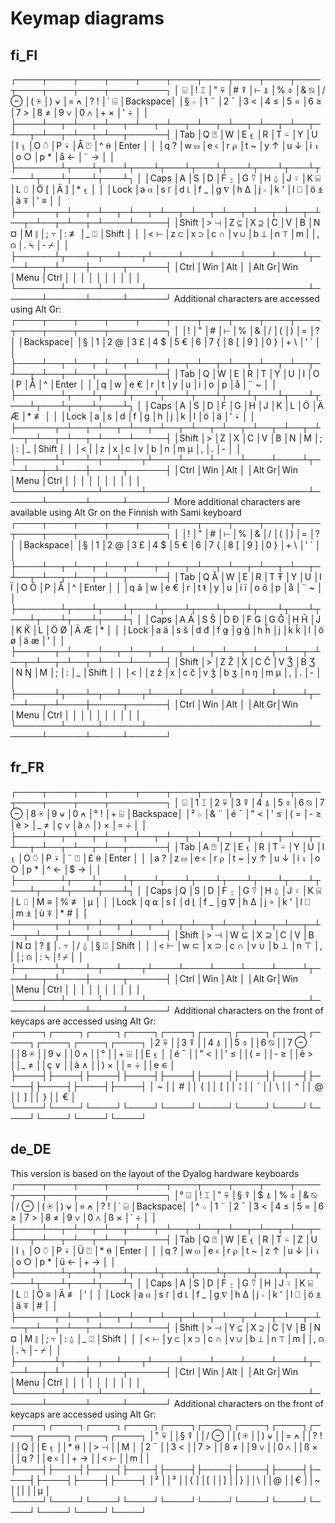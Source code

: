 # Keymap diagrams

## fi_FI

┌────┬────┬────┬────┬────┬────┬────┬────┬────┬────┬────┬────┬────┬─────────┐
│  ⌺ │! ⌶ │" ⍫ │# ⍒ │⊢ ⍋ │% ⌽ │& ⍉ │/ ⊖ │( ⍟ │) ⍱ │= ⍲ │? ! │` ⌹ │Backspace│
│§ ⋄ │1 ¨ │2 ¯ │3 < │4 ≤ │5 = │6 ≥ │7 > │8 ≠ │9 ∨ │0 ∧ │+ × │' ÷ │         │
├────┴──┬─┴──┬─┴──┬─┴──┬─┴──┬─┴──┬─┴──┬─┴──┬─┴──┬─┴──┬─┴──┬─┴──┬─┴──┬──────┤
│Tab    │Q ⍰ │W   │E ⍷ │R   │T ⍨ │Y   │U   │I ⍸ │O ⍥ │P ⍣ │Å ⍞ │^ ⍬ │Enter │
│       │q ? │w ⍵ │e ∊ │r ⍴ │t ~ │y ↑ │u ↓ │i ⍳ │o ○ │p * │å ← │¨ → │      │
├───────┴┬───┴┬───┴┬───┴┬───┴┬───┴┬───┴┬───┴┬───┴┬───┴┬───┴┬───┴┬───┴┐     │
│Caps    │A   │S   │D   │F ⍛ │G ⍢ │H ⍙ │J ⍤ │K ⌸ │L ⌷ │Ö [ │Ä ] │* ⍷ │     │
│Lock    │a ⍺ │s ⌈ │d ⌊ │f _ │g ∇ │h ∆ │j ∘ │k ' │l ⎕ │ö ⍎ │ä ⍕ │' ≡ │     │
├──────┬─┴──┬─┴──┬─┴──┬─┴──┬─┴──┬─┴──┬─┴──┬─┴──┬─┴──┬─┴──┬─┴──┬─┴────┴─────┤
│Shift │> ⊣ │Z ⊆ │X ⊇ │C   │V   │B   │N ¤ │M ∥ │; ⍪ │: ≢ │_ ⍠ │Shift       │
│      │< ⊢ │z ⊂ │x ⊃ │c ∩ │v ∪ │b ⊥ │n ⊤ │m | │, ⍝ │. ⍀ │- ⌿ │            │
├──────┴┬───┴─┬──┴───┬┴────┴────┴────┴────┴────┴┬───┴──┬─┴────┼─────┬──────┤
│Ctrl   │Win  │Alt   │                          │Alt Gr│Win   │Menu │Ctrl  │
│       │     │      │                          │      │      │     │      │
└───────┴─────┴──────┴──────────────────────────┴──────┴──────┴─────┴──────┘
Additional characters are accessed using Alt Gr:
┌────┬────┬────┬────┬────┬────┬────┬────┬────┬────┬────┬────┬────┬─────────┐
│    │!   │"   │#   │⊢   │%   │&   │/   │(   │)   │=   │?   │    │Backspace│
│§   │1   │2 @ │3 £ │4 $ │5 € │6   │7 { │8 [ │9 ] │0 } │+ \ │' ´ │         │
├────┴──┬─┴──┬─┴──┬─┴──┬─┴──┬─┴──┬─┴──┬─┴──┬─┴──┬─┴──┬─┴──┬─┴──┬─┴──┬──────┤
│Tab    │Q   │W   │E   │R   │T   │Y   │U   │I   │O   │P   │Å   │^   │Enter │
│       │q   │w   │e € │r   │t   │y   │u   │i   │o   │p   │å   │¨ ~ │      │
├───────┴┬───┴┬───┴┬───┴┬───┴┬───┴┬───┴┬───┴┬───┴┬───┴┬───┴┬───┴┬───┴┐     │
│Caps    │A   │S   │D   │F   │G   │H   │J   │K   │L   │Ö   │Ä Æ │* ≢ │     │
│Lock    │a   │s   │d   │f   │g   │h   │j   │k   │l   │ö   │ä   │' ⍣ │     │
├──────┬─┴──┬─┴──┬─┴──┬─┴──┬─┴──┬─┴──┬─┴──┬─┴──┬─┴──┬─┴──┬─┴──┬─┴────┴─────┤
│Shift │>   │Z   │X   │C   │V   │B   │N   │M   │;   │:   │_   │Shift       │
│      │< | │z   │x   │c   │v   │b   │n   │m µ │,   │.   │-   │            │
├──────┴┬───┴─┬──┴───┬┴────┴────┴────┴────┴────┴┬───┴──┬─┴────┼─────┬──────┤
│Ctrl   │Win  │Alt   │                          │Alt Gr│Win   │Menu │Ctrl  │
│       │     │      │                          │      │      │     │      │
└───────┴─────┴──────┴──────────────────────────┴──────┴──────┴─────┴──────┘
More additional characters are available using Alt Gr on the Finnish with Sami keyboard
┌────┬────┬────┬────┬────┬────┬────┬────┬────┬────┬────┬────┬────┬─────────┐
│    │!   │"   │#   │⊢   │%   │&   │/   │(   │)   │=   │?   │    │Backspace│
│§   │1   │2 @ │3 £ │4 $ │5 € │6   │7 { │8 [ │9 ] │0 } │+ \ │' ´ │         │
├────┴──┬─┴──┬─┴──┬─┴──┬─┴──┬─┴──┬─┴──┬─┴──┬─┴──┬─┴──┬─┴──┬─┴──┬─┴──┬──────┤
│Tab    │Q Â │W   │E   │R   │T Ŧ │Y   │U   │I Ï │O Õ │P   │Å   │^   │Enter │
│       │q â │w   │e € │r   │t ŧ │y   │u   │i ï │o õ │p   │å   │¨ ~ │      │
├───────┴┬───┴┬───┴┬───┴┬───┴┬───┴┬───┴┬───┴┬───┴┬───┴┬───┴┬───┴┬───┴┐     │
│Caps    │A Á │S Š │D Đ │F Ǥ │G Ǧ │H Ȟ │J   │K Ǩ │L   │Ö Ø │Ä Æ │*   │     │
│Lock    │a á │s š │d đ │f ǥ │g ǧ │h ȟ │j   │k ǩ │l   │ö ø │ä æ │'   │     │
├──────┬─┴──┬─┴──┬─┴──┬─┴──┬─┴──┬─┴──┬─┴──┬─┴──┬─┴──┬─┴──┬─┴──┬─┴────┴─────┤
│Shift │>   │Z Ž │X   │C Č │V Ǯ │B Ʒ │N Ŋ │M   │;   │:   │_   │Shift       │
│      │< | │z ž │x   │c č │v ǯ │b ʒ │n ŋ │m µ │,   │.   │-   │            │
├──────┴┬───┴─┬──┴───┬┴────┴────┴────┴────┴────┴┬───┴──┬─┴────┼─────┬──────┤
│Ctrl   │Win  │Alt   │                          │Alt Gr│Win   │Menu │Ctrl  │
│       │     │      │                          │      │      │     │      │
└───────┴─────┴──────┴──────────────────────────┴──────┴──────┴─────┴──────┘

## fr_FR
┌────┬────┬────┬────┬────┬────┬────┬────┬────┬────┬────┬────┬────┬─────────┐
│  ⌺ │1 ⌶ │2 ⍫ │3 ⍒ │4 ⍋ │5 ⌽ │6 ⍉ │7 ⊖ │8 ⍟ │9 ⍱ │0 ⍲ │° ! │+ ⌹ │Backspace│
│² ⋄ │& ¨ │é ¯ │" < │' ≤ │( = │- ≥ │è > │_ ≠ │ç ∨ │à ∧ │) × │= ÷ │         │
├────┴──┬─┴──┬─┴──┬─┴──┬─┴──┬─┴──┬─┴──┬─┴──┬─┴──┬─┴──┬─┴──┬─┴──┬─┴──┬──────┤
│Tab    │A ⍰ │Z   │E ⍷ │R   │T ⍨ │Y   │U   │I ⍸ │O ⍥ │P ⍣ │¨ ⍞ │£ ⍬ │Enter │
│       │a ? │z ⍵ │e ∊ │r ⍴ │t ~ │y ↑ │u ↓ │i ⍳ │o ○ │p * │^ ← │$ → │      │
├───────┴┬───┴┬───┴┬───┴┬───┴┬───┴┬───┴┬───┴┬───┴┬───┴┬───┴┬───┴┬───┴┐     │
│Caps    │Q   │S   │D   │F ⍛ │G ⍢ │H ⍙ │J ⍤ │K ⌸ │L ⌷ │M ≡ │% ≢ │μ   │     │
│Lock    │q ⍺ │s ⌈ │d ⌊ │f _ │g ∇ │h ∆ │j ∘ │k ' │l ⎕ │m ⍎ │ù ⍕ │* # │     │
├──────┬─┴──┬─┴──┬─┴──┬─┴──┬─┴──┬─┴──┬─┴──┬─┴──┬─┴──┬─┴──┬─┴──┬─┴────┴─────┤
│Shift │> ⊣ │W ⊆ │X ⊇ │C   │V   │B   │N ¤ │? ∥ │. ⍪ │/ ⍙ │§ ⍠ │Shift       │
│      │< ⊢ │w ⊂ │x ⊃ │c ∩ │v ∪ │b ⊥ │n ⊤ │, | │; ⍝ │: ⍀ │! ⌿ │            │
├──────┴┬───┴─┬──┴───┬┴────┴────┴────┴────┴────┴┬───┴──┬─┴────┼─────┬──────┤
│Ctrl   │Win  │Alt   │                          │Alt Gr│Win   │Menu │Ctrl  │
│       │     │      │                          │      │      │     │      │
└───────┴─────┴──────┴──────────────────────────┴──────┴──────┴─────┴──────┘
Additional characters on the front of keycaps are accessed using Alt Gr:
┌────┐┌────┐┌────┐┌────┐┌────┐┌────┐┌────┐┌────┐┌────┐┌────┐┌────┐┌────┐
│2 ⍫ ││3 ⍒ ││4 ⍋ ││5 ⌽ ││6 ⍉ ││7 ⊖ ││8 ⍟ ││9 ⍱ ││0 ⍲ ││°   ││+ ⌹ ││E ⍷ │
│é ¯ ││" < ││' ≤ ││( = ││- ≥ ││è > ││_ ≠ ││ç ∨ ││à ∧ ││) × ││= ÷ ││e ∊ │
├────┤├────┤├────┤├────┤├────┤├────┤├────┤├────┤├────┤├────┤├────┤├────┤
│ ~  ││ #  ││ {  ││ [  ││ ¦  ││ `  ││ \  ││ ^  ││ @  ││ ]  ││ }  ││ €  │
└────┘└────┘└────┘└────┘└────┘└────┘└────┘└────┘└────┘└────┘└────┘└────┘



## de_DE
This version is based on the layout of the Dyalog hardware keyboards
┌────┬────┬────┬────┬────┬────┬────┬────┬────┬────┬────┬────┬────┬─────────┐
│° ⌺ │! ⌶ │" ⍫ │§ ⍒ │$ ⍋ │% ⌽ │& ⍉ │/ ⊖ │( ⍟ │) ⍱ │= ⍲ │? ! │` ⌹ │Backspace│
│^ ⋄ │1 ¨ │2 ¯ │3 < │4 ≤ │5 = │6 ≥ │7 > │8 ≠ │9 ∨ │0 ∧ │ß × │´ ÷ │         │
├────┴──┬─┴──┬─┴──┬─┴──┬─┴──┬─┴──┬─┴──┬─┴──┬─┴──┬─┴──┬─┴──┬─┴──┬─┴──┬──────┤
│Tab    │Q ⍰ │W   │E ⍷ │R   │T ⍨ │Z   │U   │I ⍸ │O ⍥ │P ⍣ │Ü ⍞ │* ⍬ │Enter │
│       │q ? │w ⍵ │e ∊ │r ⍴ │t ~ │z ↑ │u ↓ │i ⍳ │o ○ │p * │ü ← │+ → │      │
├───────┴┬───┴┬───┴┬───┴┬───┴┬───┴┬───┴┬───┴┬───┴┬───┴┬───┴┬───┴┬───┴┐     │
│Caps    │A   │S   │D   │F ⍛ │G ⍢ │H   │J ⍤ │K ⌸ │L ⌷ │Ö ≡ │Ä ≢ │'   │     │
│Lock    │a ⍺ │s ⌈ │d ⌊ │f _ │g ∇ │h ∆ │j ∘ │k ' │l ⎕ │ö ⍎ │ä ⍕ │#   │     │
├──────┬─┴──┬─┴──┬─┴──┬─┴──┬─┴──┬─┴──┬─┴──┬─┴──┬─┴──┬─┴──┬─┴──┬─┴────┴─────┤
│Shift │> ⊣ │Y ⊆ │X ⊇ │C   │V   │B   │N ¤ │M ∥ │; ⍪ │: ⍙ │_ ⍠ │Shift       │
│      │< ⊢ │y ⊂ │x ⊃ │c ∩ │v ∪ │b ⊥ │n ⊤ │m | │, ⍝ │. ⍀ │- ⌿ │            │
├──────┴┬───┴─┬──┴───┬┴────┴────┴────┴────┴────┴┬───┴──┬─┴────┼─────┬──────┤
│Ctrl   │Win  │Alt   │                          │Alt Gr│Win   │Menu │Ctrl  │
│       │     │      │                          │      │      │     │      │
└───────┴─────┴──────┴──────────────────────────┴──────┴──────┴─────┴──────┘
Additional characters on the front of keycaps are accessed using Alt Gr:
┌────┐┌────┐┌────┐┌────┐┌────┐┌────┐┌────┐┌────┐┌────┐┌────┐┌────┐┌────┐
│" ⍫ ││§ ⍒ ││/ ⊖ ││( ⍟ ││) ⍱ ││= ⍲ ││? ! ││Q   ││E ⍷ ││* ⍬ ││> ⊣ ││M   │
│2 ¯ ││3 < ││7 > ││8 ≠ ││9 ∨ ││0 ∧ ││ß × ││q ? ││e ∊ ││+ → ││< ⊢ ││m | │
├────┤├────┤├────┤├────┤├────┤├────┤├────┤├────┤├────┤├────┤├────┤├────┤
│²   ││³   ││{   ││[   ││]   ││}   ││\   ││@   ││€   ││~   ││|   ││μ   │
└────┘└────┘└────┘└────┘└────┘└────┘└────┘└────┘└────┘└────┘└────┘└────┘